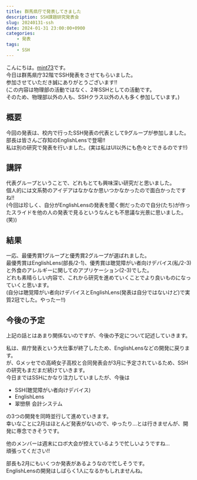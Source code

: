 ```yaml
---
title: 群馬県庁で発表してきました
description: SSH課題研究発表会
slug: 20240131-ssh
date: 2024-01-31 23:00:00+0900
categories:
    - 発表
tags:
    - SSH
---
```


こんにちは。[mint73](https://github.com/mint73)です。<br />
今日は群馬県庁32階でSSH発表をさせてもらいました。<br />
参加させていただき誠にありがとうございます!!<br />
(この内容は物理部の活動ではなく、2年SSHとしての活動です。<br />
そのため、物理部以外の人も、SSHクラス以外の人も多く参加しています。)

## 概要
今回の発表は、校内で行ったSSH発表の代表として9グループが参加しました。<br />
部長は皆さんご存知のEnglishLensで登場!!<br />
私は別の研究で発表を行いました。(実は私はUI以外にも色々とできるのです!!)

## 講評
代表グループということで、どれもとても興味深い研究だと思いました。<br />
個人的には文系勢のアイデアはなかなか思いつかなかったので面白かったですね!!<br />
(今回は珍しく、自分がEnglishLensの発表を聞く側だったので自分(たち)が作ったスライドを他の人の発表で見るというなんとも不思議な光景に思いました。(笑))

## 結果
一応、最優秀賞1グループと優秀賞2グループが選ばれました。<br />
最優秀賞はEnglishLens(部長/2-1)、優秀賞は聴覚障がい者向けデバイス(私/2-3)と外食のアレルギーに関してのアプリケーション(2-3)でした。<br />
どれも素晴らしい内容で、これから研究を進めていくことでより良いものになっていくと思います。<br />
(自分は聴覚障がい者向けデバイスとEnglishLens(発表は自分ではないけど)で実質2冠でした。やったー!!)

## 今後の予定
上記の話とはあまり関係ないのですが、今後の予定について記述していきます。

私は、県庁発表という大仕事が終了したため、EnglishLensなどの開発に戻ります。<br />
が、Gメッセでの高崎女子高校と合同発表会が3月に予定されているため、SSHの研究もまだまだ続けていきます。<br />
今日まではSSHにかなり注力していましたが、今後は
- SSH(聴覚障がい者向けデバイス)
- EnglishLens
- 翠巒祭 会計システム

の3つの開発を同時並行して進めていきます。<br />
幸いなことに2月はほとんど発表がないので、ゆったり…とは行きませんが、開発に専念できそうです。

他のメンバーは週末にロボ大会が控えているようで忙しいようですね…<br />
頑張ってください!!

部長も2月にもいくつか発表があるようなので忙しそうです。<br />
EnglishLensの開発はしばらく1人になるかもしれませんね。
